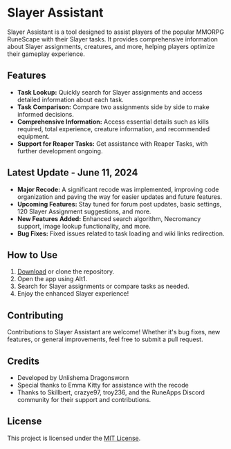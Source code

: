 # Slayer Assistant

Slayer Assistant is a tool designed to assist players of the popular MMORPG RuneScape with their Slayer tasks. It provides comprehensive information about Slayer assignments, creatures, and more, helping players optimize their gameplay experience.

## Features
- **Task Lookup:** Quickly search for Slayer assignments and access detailed information about each task.
- **Task Comparison:** Compare two assignments side by side to make informed decisions.
- **Comprehensive Information:** Access essential details such as kills required, total experience, creature information, and recommended equipment.
- **Support for Reaper Tasks:** Get assistance with Reaper Tasks, with further development ongoing.

## Latest Update - June 11, 2024
- **Major Recode:** A significant recode was implemented, improving code organization and paving the way for easier updates and future features.
- **Upcoming Features:** Stay tuned for forum post updates, basic settings, 120 Slayer Assignment suggestions, and more.
- **New Features Added:** Enhanced search algorithm, Necromancy support, image lookup functionality, and more.
- **Bug Fixes:** Fixed issues related to task loading and wiki links redirection.

## How to Use
1. [Download](#) or clone the repository.
2. Open the app using Alt1.
3. Search for Slayer assignments or compare tasks as needed.
4. Enjoy the enhanced Slayer experience!

## Contributing
Contributions to Slayer Assistant are welcome! Whether it's bug fixes, new features, or general improvements, feel free to submit a pull request.

## Credits
- Developed by Unlishema Dragonsworn
- Special thanks to Emma Kitty for assistance with the recode
- Thanks to Skillbert, crazye97, troy236, and the RuneApps Discord community for their support and contributions.

## License
This project is licensed under the [MIT License](LICENSE).
